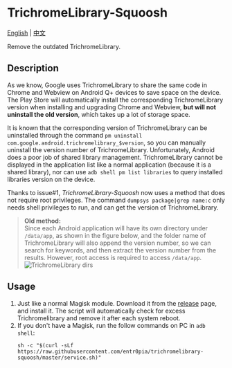 # TrichromeLibrary-Squoosh

[English](https://github.com/entr0pia/trichromelibrary-squoosh#readme) | [中文](https://github.com/entr0pia/trichromelibrary-squoosh/blob/master/README_ZH.md)

Remove the outdated TrichromeLibrary.

## Description

As we know, Google uses TrichromeLibrary to share the same code in Chrome and Webview on Android Q+ devices to save space on the device. The Play Store will automatically install the corresponding TrichromeLibrary version when installing and upgrading Chrome and Webview, **but will not uninstall the old version**, which takes up a lot of storage space.

It is known that the corresponding version of TrichromeLibrary can be uninstalled through the command ```pm uninstall com.google.android.trichromelibrary_$version```, so you can manually uninstall the version number of TrichromeLibrary. Unfortunately, Android does a poor job of shared library management. TrichromeLibrary cannot be displayed in the application list like a normal application (because it is a shared library), nor can use `adb shell pm list libraries` to query installed libraries version on the device.

Thanks to issue#1, *TrichromeLibrary-Squoosh* now uses a method that does not require root privileges. The command `dumpsys package|grep name:c` only needs shell privileges to run, and can get the version of TrichromeLibrary.


> **Old method:** <br> Since each Android application will have its own directory under ```/data/app```, as shown in the figure below, and the folder name of TrichromeLibrary will also append the version number, so we can search for keywords, and then extract the version number from the results. However, root access is required to access ```/data/app```.
![TrichromeLibrary dirs](https://tvax2.sinaimg.cn/large/007uv4aMgy1h0k41g844cj30rs0eqgsx.jpg)

## Usage

1. Just like a normal Magisk module. Download it from the [release](https://github.com/entr0pia/trichromelibrary-squoosh/releases/latest) page, and install it. The script will automatically check for excess Trichromelibrary and remove it after each system reboot.
2. If you don't have a Magisk, run the follow commands on PC in `adb shell`:
    ```shell
    sh -c "$(curl -sLf https://raw.githubusercontent.com/entr0pia/trichromelibrary-squoosh/master/service.sh)"
    ```
